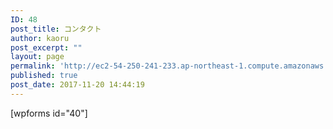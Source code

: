 ```yaml
---
ID: 48
post_title: コンタクト
author: kaoru
post_excerpt: ""
layout: page
permalink: 'http://ec2-54-250-241-233.ap-northeast-1.compute.amazonaws.com/ja/%e3%82%b3%e3%83%b3%e3%82%bf%e3%82%af%e3%83%88/'
published: true
post_date: 2017-11-20 14:44:19
---
```

[wpforms id="40"]